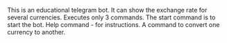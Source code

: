 This is an educational telegram bot.
It can show the exchange rate for several currencies.
Executes only 3 commands.
The start command is to start the bot.
Help command - for instructions.
A command to convert one currency to another.
